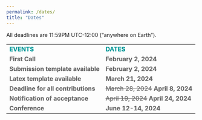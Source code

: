 ```yaml
---
permalink: /dates/
title: "Dates"
---
```

<html>
<head>
<meta name="viewport" content="width=device-width, initial-scale=1">
<style>

th, td {
  text-align: left;
  padding: 10px;
  font-family: 'Akaya Telivigala';
}

h1, h2, h3, h4, h5, h6 {
  font-family: 'Akaya Telivigala';
}
body {
    font-family: 'Akaya Telivigala';
}

</style>
</head>
<body>

<p>All deadlines are 11:59PM UTC-12:00 (“anywhere on Earth”).</p>

<table>
  <tr>
    <td style="text-shadow: 0.1px 0.1px; color:#009999"><b>EVENTS</b></td>
    <td style="text-shadow: 0.1px 0.1px; color:#009999"><b>DATES</b></td>
  </tr>
  <tr>
     <td style="color: #6b6b6b; text-shadow: 0.1px 0.1px"><b>First Call</b></td>
     <td style="color: #6b6b6b; text-shadow: 0.1px 0.1px"><b>February 2, 2024</b></td>
  </tr>
  <tr>
    <td style="color: #6b6b6b; text-shadow: 0.1px 0.1px"><b>Submission template available</b></td>
    <td style="color: #6b6b6b; text-shadow: 0.1px 0.1px"><b>February 2, 2024</b></td>
  </tr>
    <tr>
    <td style="color: #6b6b6b; text-shadow: 0.1px 0.1px"><b>Latex template available</b></td>
    <td style="color: #6b6b6b; text-shadow: 0.1px 0.1px"><b>March 21, 2024</b></td>
  </tr>
  <tr>
    <td style="color: #6b6b6b; text-shadow: 0.1px 0.1px"><b>Deadline for all contributions</b></td>
    <td style="color: #6b6b6b; text-shadow: 0.1px 0.1px"><del>March 28, 2024</del><b> April 8, 2024</b></td>
  </tr>
  <tr>
    <td style="color: #6b6b6b;  text-shadow: 0.1px 0.1px"><b>Notification of acceptance</b></td>
    <td style="color: #6b6b6b;  text-shadow: 0.1px 0.1px"><del>April 19, 2024</del><b> April 24, 2024</b></td>
  </tr>
  <tr>
    <td style="color: #6b6b6b; text-shadow: 0.1px 0.1px"><b>Conference</b></td>
    <td style="color: #6b6b6b; text-shadow: 0.1px 0.1px"><b>June 12-14, 2024</b></td>
  </tr>
</table>

</body>
</html>
